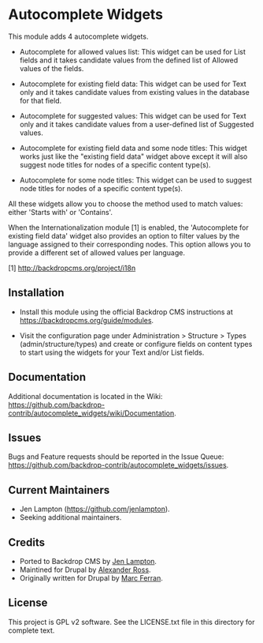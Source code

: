 Autocomplete Widgets
======================

This module adds 4 autocomplete widgets.

- Autocomplete for allowed values list: This widget can be used for List fields
  and it takes candidate values from the defined list of Allowed values of the
  fields.

- Autocomplete for existing field data: This widget can be used for Text only
  and it takes candidate values from existing values in the database for that
  field.

- Autocomplete for suggested values: This widget can be used for Text only
  and it takes candidate values from a user-defined list of Suggested values.

- Autocomplete for existing field data and some node titles: This widget works
  just like the "existing field data" widget above except it will also suggest
  node titles for nodes of a specific content type(s).

- Autocomplete for some node titles: This widget can be used to suggest
  node titles for nodes of a specific content type(s).

All these widgets allow you to choose the method used to match values: either
 'Starts with' or 'Contains'.

When the Internationalization module [1] is enabled, the 'Autocomplete for
existing field data' widget also provides an option to filter values by the
language assigned to their corresponding nodes. This option allows you to
provide a different set of allowed values per language.

[1] http://backdropcms.org/project/i18n


Installation
------------

- Install this module using the official Backdrop CMS instructions at
  https://backdropcms.org/guide/modules.

- Visit the configuration page under Administration > Structure > Types
  (admin/structure/types) and create or configure fields on content types
  to start using the widgets for your Text and/or List fields.

Documentation
-------------

Additional documentation is located in the Wiki:
https://github.com/backdrop-contrib/autocomplete_widgets/wiki/Documentation.

Issues
------

Bugs and Feature requests should be reported in the Issue Queue:
https://github.com/backdrop-contrib/autocomplete_widgets/issues.

Current Maintainers
-------------------

- Jen Lampton (https://github.com/jenlampton).
- Seeking additional maintainers.

Credits
-------

- Ported to Backdrop CMS by [Jen Lampton](https://github.com/jenlampton).
- Maintined for Drupal by [Alexander Ross](https://www.drupal.org/u/bleen).
- Originally written for Drupal by [Marc Ferran](https://www.drupal.org/u/markus_petrux).

License
-------

This project is GPL v2 software. See the LICENSE.txt file in this directory for
complete text.

